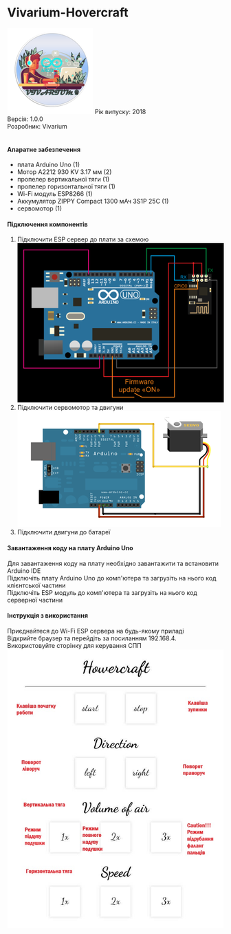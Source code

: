 # Vivarium-Hovercraft
<img src="logo.png" height=200 width=200/>
Рік випуску: 2018<br/>
Версія: 1.0.0<br/>
Розробник: Vivarium<br/>
<br/>

<h4>Апаратне забезпечення</h4>
<ul>
  <li>плата Arduino Uno (1)</li>
  <li>Мотор A2212 930 KV 3.17 мм (2)</li>
  <li>пропелер вертикальної тяги (1)</li>
  <li>пропелер горизонтальної тяги (1)</li>
  <li>Wi-Fi модуль ESP8266 (1)</li>
  <li>Аккумулятор ZIPPY Compact 1300 мАч 3S1P 25С (1)</li>
  <li>сервомотор (1)</li>
</ul>
<h4>Підключення компонентів</h4>
<ol>
  <li>Підключити ESP сервер до плати за схемою<br/><img src="server.png"/></li>
  <li>Підключити сервомотор та двигуни<br/><img src="motor.png"/></li>
  <li>Підключити двигуни до батареї<br/></li>
</ol>
<h4>Завантаження коду на плату Arduino Uno</h4>
Для завантаження коду на плату необхідно завантажити та встановити Arduino IDE<br/>
Підключіть плату Arduino Uno до комп'ютера та загрузіть на нього код клієнтської частини<br/>
Підключіть ESP модуль до комп'ютера та загрузіть на нього код серверної частини<br/>
<h4>Інструкція з використання</h4>
Приєднайтеся до Wi-Fi ESP сервера на будь-якому приладі<br/>
Відкрийте браузер та перейдіть за посиланням 192.168.4.<br/>
Використовуйте сторінку для керування СПП<br/>
<img src="manual.jpg"/>
